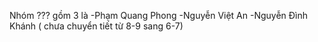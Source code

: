 Nhóm ??? gồm 3 là 
-Phạm Quang Phong
-Nguyễn Việt An
-Nguyễn Đình Khánh ( chưa chuyển tiết từ 8-9 sang 6-7)
